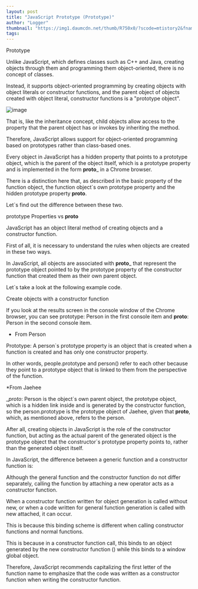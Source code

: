 ```yaml
---
layout: post
title: "JavaScript Prototype (Prototype)"
author: "Logger"
thumbnail: "https://img1.daumcdn.net/thumb/R750x0/?scode=mtistory2&fname=https%3A%2F%2Ft1.daumcdn.net%2Fcfile%2Ftistory%2F2529424D5694971F34"
tags: 
---
```



Prototype

Unlike JavaScript, which defines classes such as C++ and Java, creating objects through them and programming them object-oriented, there is no concept of classes.

Instead, it supports object-oriented programming by creating objects with object literals or constructor functions, and the parent object of objects created with object literal, constructor functions is a "prototype object".

![image](https://t1.daumcdn.net/cfile/tistory/2529424D5694971F34)

That is, like the inheritance concept, child objects allow access to the property that the parent object has or invokes by inheriting the method.

Therefore, JavaScript allows support for object-oriented programming based on prototypes rather than class-based ones.

Every object in JavaScript has a hidden property that points to a prototype object, which is the parent of the object itself, which is a prototype property and is implemented in the form __proto___ in a Chrome browser.

There is a distinction here that, as described in the basic property of the function object, the function object`s own prototype property and the hidden prototype property __proto__.

Let`s find out the difference between these two.

prototype Properties vs __proto__

JavaScript has an object literal method of creating objects and a constructor function.

First of all, it is necessary to understand the rules when objects are created in these two ways.

In JavaScript, all objects are associated with __proto___ that represent the prototype object pointed to by the prototype property of the constructor function that created them as their own parent object.

Let`s take a look at the following example code.

Create objects with a constructor function

If you look at the results screen in the console window of the Chrome browser, you can see prototype: Person in the first console item and __proto__: Person in the second console item.

* From Person

Prototype: A person`s prototype property is an object that is created when a function is created and has only one constructor property.

In other words, people.prototype and person() refer to each other because they point to a prototype object that is linked to them from the perspective of the function.

*From Jaehee

__proto_: Person is the object`s own parent object, the prototype object, which is a hidden link inside and is generated by the constructor function, so the person.prototype is the prototype object of Jaehee, given that __proto__, which, as mentioned above, refers to the person.

After all, creating objects in JavaScript is the role of the constructor function, but acting as the actual parent of the generated object is the prototype object that the constructor`s prototype property points to, rather than the generated object itself.

In JavaScript, the difference between a generic function and a constructor function is:

Although the general function and the constructor function do not differ separately, calling the function by attaching a new operator acts as a constructor function.

When a constructor function written for object generation is called without new, or when a code written for general function generation is called with new attached, it can occur.

This is because this binding scheme is different when calling constructor functions and normal functions.

This is because in a constructor function call, this binds to an object generated by the new constructor function () while this binds to a window global object.

Therefore, JavaScript recommends capitalizing the first letter of the function name to emphasize that the code was written as a constructor function when writing the constructor function.